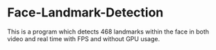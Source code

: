 # Face-Landmark-Detection
This is a program which detects 468 landmarks within the face in both video and real time with FPS and without GPU usage.
